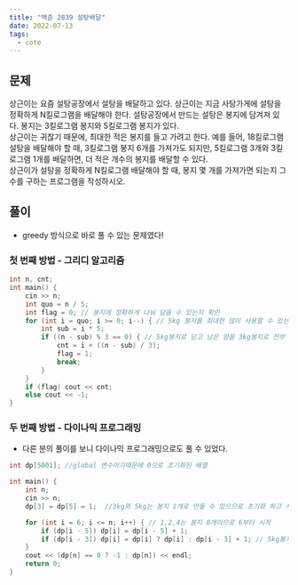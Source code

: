 ```yaml
---
title: "백준 2839 설탕배달"
date: 2022-07-13
tags:
  - cote
---
```


## 문제

상근이는 요즘 설탕공장에서 설탕을 배달하고 있다. 상근이는 지금 사탕가게에 설탕을 정확하게 N킬로그램을 배달해야 한다. 설탕공장에서 만드는 설탕은 봉지에 담겨져 있다. 봉지는 3킬로그램 봉지와 5킬로그램 봉지가 있다.
<br/>
상근이는 귀찮기 때문에, 최대한 적은 봉지를 들고 가려고 한다. 예를 들어, 18킬로그램 설탕을 배달해야 할 때, 3킬로그램 봉지 6개를 가져가도 되지만, 5킬로그램 3개와 3킬로그램 1개를 배달하면, 더 적은 개수의 봉지를 배달할 수 있다.
<br/>
상근이가 설탕을 정확하게 N킬로그램 배달해야 할 때, 봉지 몇 개를 가져가면 되는지 그 수를 구하는 프로그램을 작성하시오.
<br/>

## 풀이

- greedy 방식으로 바로 풀 수 있는 문제였다!

### 첫 번째 방법 - 그리디 알고리즘

```cpp
int n, cnt;
int main() {
	cin >> n;
	int quo = n / 5;
	int flag = 0; // 봉지에 정확하게 나눠 담을 수 있는지 확인
	for (int i = quo; i >= 0; i--) { // 5kg 봉지를 최대한 많이 사용할 수 있는 경우의 수 부터 체크
		int sub = i * 5;
		if ((n - sub) % 3 == 0) { // 5kg봉지로 담고 남은 양을 3kg봉지로 전부 담을 수 있는지 확인
			cnt = i + ((n - sub) / 3);
			flag = 1;
			break;
		}
	}
	if (flag) cout << cnt;
	else cout << -1;
}
```

### 두 번째 방법 - 다이나믹 프로그래밍

- 다른 분의 풀이를 보니 다이나믹 프로그래밍으로도 풀 수 있었다.

```c++
int dp[5001]; //global 변수이기때문에 0으로 초기화된 배열

int main() {
	int n;
	cin >> n;
	dp[3] = dp[5] = 1;	//3kg와 5kg는 봉지 1개로 만들 수 있으므로 초기화 하고 시작

	for (int i = 6; i <= n; i++) { // 1,2,4는 봉지 0개이므로 6부터 시작
		if (dp[i - 5]) dp[i] = dp[i - 5] + 1;
		if (dp[i - 3]) dp[i] = dp[i] ? dp[i] : dp[i - 3] + 1; // 5kg봉지를 많이 쓸수록 봉지수가 줄어드므로 위에서 이미 dp[i]를 채웠다면 그대로 dp[i]를 적용하고, dp[i]가 없다면 dp[i-3]+1을 적용
	}
	cout << (dp[n] == 0 ? -1 : dp[n]) << endl;
	return 0;
}
```
